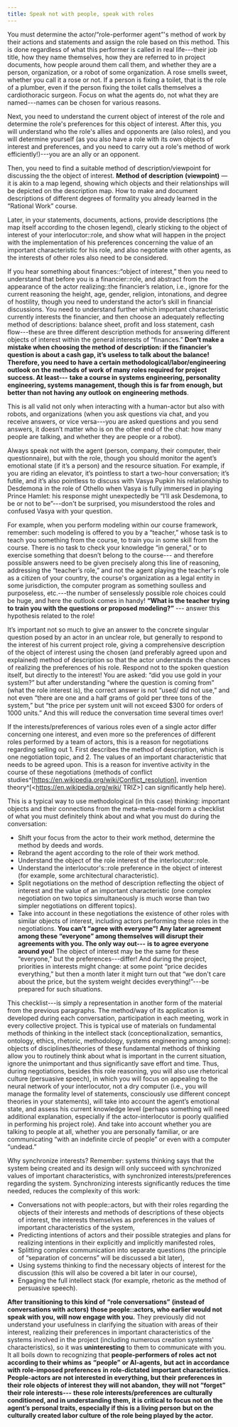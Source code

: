 ```yaml
---
title: Speak not with people, speak with roles
---
```


You must determine the actor/“role-performer agent”'s method of work by their actions and statements and assign the role based on this method. This is done regardless of what this performer is called in real life---their job title, how they name themselves, how they are referred to in project documents, how people around them call them, and whether they are a person, organization, or a robot of some organization. A rose smells sweet, whether you call it a rose or not. If a person is fixing a toilet, that is the role of a plumber, even if the person fixing the toilet calls themselves a cardiothoracic surgeon. Focus on what the agents do, not what they are named---names can be chosen for various reasons.

Next, you need to understand the current object of interest of the role and determine the role's preferences for this object of interest. After this, you will understand who the role's allies and opponents are (also roles), and you will determine yourself (as you also have a role with its own objects of interest and preferences, and you need to carry out a role's method of work efficiently!)---you are an ally or an opponent.

Then, you need to find a suitable method of description/viewpoint for discussing the the object of interest. **Method of description** **(viewpoint)** — it is akin to a map legend, showing which objects and their relationships will be depicted on the description map. How to make and document descriptions of different degrees of formality you already learned in the “Rational Work” course.

Later, in your statements, documents, actions, provide descriptions (the map itself according to the chosen legend), clearly sticking to the object of interest of your interlocutor::role, and show what will happen in the project with the implementation of his preferences concerning the value of an important characteristic for his role, and also negotiate with other agents, as the interests of other roles also need to be considered.

If you hear something about finances::“object of interest,” then you need to understand that before you is a financier::role, and abstract from the appearance of the actor realizing::the financier’s relation, i.e., ignore for the current reasoning the height, age, gender, religion, intonations, and degree of hostility, though you need to understand the actor’s skill in financial discussions. You need to understand further which important characteristic currently interests the financier, and then choose an adequately reflecting method of descriptions: balance sheet, profit and loss statement, cash flow---these are three different description methods for answering different objects of interest within the general interests of “finances.” **Don’t make a mistake when choosing the method of description: if the financier’s question is about a cash gap, it’s useless to talk about the balance!** **Therefore, you need to have a certain methodological/labor/engineering outlook on** **the methods of work** **of many roles required for project success. At least---** **take a course in systems engineering, personality engineering, systems management, though this is far from enough, but better than not having any outlook** **on engineering methods**.

This is all valid not only when interacting with a human-actor but also with robots, and organizations (when you ask questions via chat, and you receive answers, or vice versa---you are asked questions and you send answers, it doesn’t matter who is on the other end of the chat: how many people are talking, and whether they are people or a robot).

Always speak not with the agent (person, company, their computer, their questionnaire), but with the role, though you should monitor the agent’s emotional state (if it’s a person) and the resource situation. For example, if you are riding an elevator, it’s pointless to start a two-hour conversation; it’s futile, and it’s also pointless to discuss with Vasya Pupkin his relationship to Desdemona in the role of Othello when Vasya is fully immersed in playing Prince Hamlet: his response might unexpectedly be “I’ll ask Desdemona, to be or not to be”---don't be surprised, you misunderstood the roles and confused Vasya with your question.

For example, when you perform modeling within our course framework, remember: such modeling is offered to you by a “teacher,” whose task is to teach you something from the course, to train you in some skill from the course. There is no task to check your knowledge “in general,” or to exercise something that doesn’t belong to the course--- and therefore possible answers need to be given precisely along this line of reasoning, addressing the “teacher’s role,” and not the agent playing the teacher's role as a citizen of your country, the course's organization as a legal entity in some jurisdiction, the computer program as something soulless and purposeless, etc.---the number of senselessly possible role choices could be huge, and here the outlook comes in handy! **“What is the teacher** **trying to train you with the questions or proposed modeling?”** --- answer this hypothesis related to the role!

It’s important not so much to give an answer to the concrete singular question posed by an actor in an unclear role, but generally to respond to the interest of his current project role, giving a comprehensive description of the object of interest using the chosen (and preferably agreed upon and explained) method of description so that the actor understands the chances of realizing the preferences of his role. Respond not to the spoken question itself, but directly to the interest! You are asked: “did you use gold in your system?” but after understanding “where the question is coming from” (what the role interest is), the correct answer is not “used/ did not use,” and not even “there are one and a half grams of gold per three tons of the system,” but “the price per system unit will not exceed $300 for orders of 1000 units.” And this will reduce the conversation time several times over!

If the interests/preferences of various roles even of a single actor differ concerning one interest, and even more so the preferences of different roles performed by a team of actors, this is a reason for negotiations regarding selling out 1. First describes the method of description, which is one negotiation topic, and 2. The values of an important characteristic that needs to be agreed upon. This is a reason for inventive activity in the course of these negotiations (methods of conflict studies^[<https://en.wikipedia.org/wiki/Conflict_resolution>], invention theory^[<https://en.wikipedia.org/wiki/ TRIZ>] can significantly help here).

This is a typical way to use methodological (in this case) thinking: important objects and their connections from the meta-meta-model form a checklist of what you must definitely think about and what you must do during the conversation:

- Shift your focus from the actor to their work method, determine the method by deeds and words.
- Rebrand the agent according to the role of their work method.
- Understand the object of the role interest of the interlocutor::role.
- Understand the interlocutor's::role preference in the object of interest (for example, some architectural characteristic).
- Split negotiations on the method of description reflecting the object of interest and the value of an important characteristic (one complex negotiation on two topics simultaneously is much worse than two simpler negotiations on different topics).
- Take into account in these negotiations the existence of other roles with similar objects of interest, including actors performing these roles in the negotiations. **You can’t “agree with everyone”! Any later agreement among these “everyone” among themselves will disrupt their agreements with you. The only way out---** **is to agree everyone around you!** The object of interest may be the same for these “everyone,” but the preferences---differ! And during the project, priorities in interests might change: at some point “price decides everything,” but then a month later it might turn out that “we don't care about the price, but the system weight decides everything!”---be prepared for such situations.

This checklist---is simply a representation in another form of the material from the previous paragraphs. The method/way of its application is developed during each conversation, participation in each meeting, work in every collective project. This is typical use of materials on fundamental methods of thinking in the intellect stack (conceptionalization, semantics, ontology, ethics, rhetoric, methodology, systems engineering among some): objects of disciplines/theories of these fundamental methods of thinking allow you to routinely think about what is important in the current situation, ignore the unimportant and thus significantly save effort and time. Thus, during negotiations, besides this role reasoning, you will also use rhetorical culture (persuasive speech), in which you will focus on appealing to the neural network of your interlocutor, not a dry computer (i.e., you will manage the formality level of statements, consciously use different concept theories in your statements), will take into account the agent’s emotional state, and assess his current knowledge level (perhaps something will need additional explanation, especially if the actor-interlocutor is poorly qualified in performing his project role). And take into account whether you are talking to people at all, whether you are personally familiar, or are communicating “with an indefinite circle of people” or even with a computer “undead.”

Why synchronize interests? Remember: systems thinking says that the system being created and its design will only succeed with synchronized values of important characteristics, with synchronized interests/preferences regarding the system. Synchronizing interests significantly reduces the time needed, reduces the complexity of this work:

- Conversations not with people::actors, but with their roles regarding the objects of their interests and methods of descriptions of these objects of interest, the interests themselves as preferences in the values of important characteristics of the system,
- Predicting intentions of actors and their possible strategies and plans for realizing intentions in their explicitly and implicitly manifested roles,
- Splitting complex communication into separate questions (the principle of “separation of concerns” will be discussed a bit later),
- Using systems thinking to find the necessary objects of interest for the discussion (this will also be covered a bit later in our course),
- Engaging the full intellect stack (for example, rhetoric as the method of persuasive speech).

**After transitioning to this kind of** **“role conversations”** **(instead of conversations with** **actors)** **those people::actors, who earlier would not speak with you, will now engage with you.** They previously did not understand your usefulness in clarifying the situation with areas of their interest, realizing their preferences in important characteristics of the systems involved in the project (including numerous creation systems' characteristics), so it was **uninteresting** to them to communicate with you. It all boils down to recognizing that **people-performers of roles** **act not according to their whims** **as** **“people”** **or AI-agents,** **but act in accordance with role-imposed preferences** **in** **role-dictated** **important characteristics. People-actors are** **not interested in everything, but their** **preferences in** **their** **role objects** **of interest** **they will not abandon,** **they will not “forget” their role interests---** **these role interests/preferences** **are culturally conditioned, and in understanding them, it is critical to focus not on the agent’s** **personal traits, especially if this is a living person** **but on** **the culturally created labor culture** **of the role being played by the actor.**